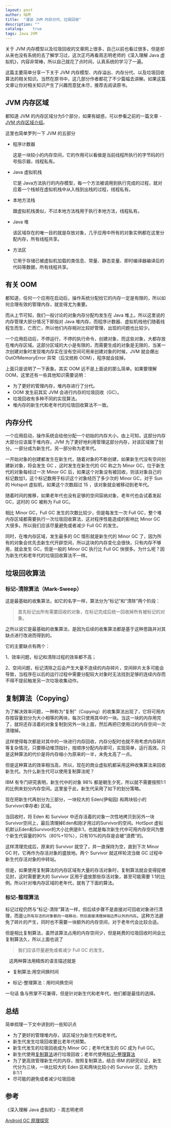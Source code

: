 ```yaml
---
layout: post
author: 咕咚
title:  "漫谈 JVM 内存分代、垃圾回收"
description: ""
catalog:    true
tags: Java JVM
---
```

关于 JVM 内存模型以及垃圾回收的文章网上很多，自己以前也看过很多，但是却从来也没有系统的去了解学习过，这次正巧再看周志明老师的《深入理解 Java 虚拟机》，内容非常棒，所以自己就花了点时间，认真系统的学习了一遍。

这篇主要简单分享一下关于 JVM 内存模型、内存溢出、内存分代、以及垃圾回收算法的相关知识。当然在原书中，这几部分作者都花了不少篇幅去讲解。如果这篇文章让你对相关知识产生了兴趣而意犹未尽，推荐去阅读原书。

## JVM 内存区域

都知道 JVM 的内存区域分为5个部分，如果有疑惑，可以参看之前的一篇文章 - [JVM 内存区域介绍](http://gudong.name/2017/04/18/jvm_memery_area.html)。

这里也简单罗列一下 JVM 的五部分

- 程序计数器 

  这是一块较小的内存空间，它的作用可以看做是当前线程所执行的字节码的行号指示器，线程私有。

- Java 虚拟机栈

  它是 Java方法执行的内存模型，每一个方法被调用到执行完成的过程，就对应着一个栈帧在虚拟机栈中从入栈到出栈的过程，线程私有。

- 本地方法栈

  跟虚拟机栈类似，不过本地方法栈用于执行本地方法，线程私有。

- Java 堆

  该区域存在的唯一目的就是存放对象，几乎应用中所有的对象实例都在这里分配内存，所有线程共享。

- 方法区

  它用于存储已被虚拟机加载的类信息、常量、静态变量、即时编译器编译后的代码等数据，所有线程共享。

## 有关 OOM 

都知道，任何一个应用在启动后，操作系统分配给它的内存一定是有限的，所以如何合理有效的管理内存，就变得尤为重要。

而从上节可知，我们一般讨论的对象内存分配均发生在 Java 堆上。所以这里说的内存管理大部分情况下即指对 Java 堆内存。而程序计数器、虚拟机栈他们随着线程生而生，亡而亡，所以他们内存相对比较好管理，出现的问题也比较少。

一个应用启动后，不停运行，不停的执行命令，创建对象，而这些对象，大都存放在堆内存区域。这部分区域的大小是有限的，而需要生成的对象是无限的，当某一次创建对象时发现堆内存实在没有空间可用来创建对象的时候，JVM 就会爆出 OutOfMemoryError 异常（后文统称 OOM），程序就会挂掉。

上面只是说明了一下表象。其实 OOM 远不是上面说的那么简单。如果要理解 OOM，这里还有一些其他知识需要说明：

- 为了更好的管理内存，堆内存进行了分代。
- OOM 发生前其实 JVM 会进行内存的垃圾回收（GC）。
- 垃圾回收有多种不同的实现算法。
- 堆内存的新生代和老年代的垃圾回收算法不一致。

## 内存分代 

一个应用启动，操作系统会给他分配一个初始的内存大小，由上可知，这部分内存大部分应该属于堆内存，JVM 为了更好地利用管理这部分内存，对该区域做了划分。一部分成为新生代，另一部分称为老年代。

一开始对象的创建都发生在新生代，随着对象的不断创建，如果新生代没有空间创建新对象，将会发生 GC ，这时发生在新生代的 GC 称之为 Minor GC，位于新生代的对象每经过一次 Minor GC 后，如果这个对象没有被回收，则该对象自己的标记数加1，这个标记数用于标识这个对象经历了多少次的 Minor GC，对于 Sun 的 Hotspot 虚拟机，如果这个次数超过 15 ，该对象就会被移动到老年代。

随着时间的推移，如果老年代也没有足够的空间容纳对象，老年代也会试着发起 GC，这时的 GC 被称为 Full GC。

相比 Minor GC，Full GC 发生的次数比较少，但是每发生一次 Full GC，整个堆内存区域都需要执行一次垃圾回收算法，这对程序性能造成的影响比 Minor GC 大很多。所以我们应该尽量避免或者减少 Full GC 的发生。

同时，在堆内存区域，发生最多的 GC 情形就是新生代的 Minor GC 了，因为所有的对象会优先去新生代开辟空间，所以这块的内存变化会很快，只有内存不够用，就会发生 GC，但是一般的 Minor GC 执行比 Full GC 快很多。为什么呢？因为新生代和老年代的垃圾回收算法不一样。

## 垃圾回收算法

### 标记-清除算法（Mark-Sweep）

这是最基础的收集算法，如它的名字一样，算法分为“标记”和“清除”两个阶段：

> 首先标记出所有需要回收的对象，在标记完成后统一回收掉所有被标记的对象。

之所以说它是最基础的收集算法，是因为后续的收集算法都是基于这种思路并对其缺点进行改进而得到的。

它的主要缺点有两个：

1、效率问题，标记和清除过程的效率都不高；

2、空间问题，标记清除之后会产生大量不连续的内存碎片，空间碎片太多可能会导致，当程序在以后的运行过程中需要分配较大对象时无法找到足够的连续内存而不得不提前触发另一次垃圾收集动作。

## 复制算法（Copying）

为了解决效率问题，一种称为“复制”（Copying）的收集算法出现了，它将可用内存按容量划分为大小相等的两块，每次只使用其中的一块。当这一块的内存用完了，就将还存活着的对象复制到另外一块上面，然后再把已使用过的内存空间一次清理掉。

这样使得每次都是对其中的一块进行内存回收，内存分配时也就不用考虑内存碎片等复杂情况，只要移动堆顶指针，按顺序分配内存即可，实现简单，运行高效。只是这种算法的代价是将内存缩小为原来的一半，未免太高了一点。

但是这种算法的效率相当高，所以，现在的商业虚拟机都采用这种收集算法来回收新生代。为什么新生代可以使用复制算法呢？

IBM 有专门研究表明，新生代中的对象 98% 都是朝生夕死，所以就不需要按照1:1的比例来划分内存空间。这里鉴于此，新生代采用了如下的划分策略。

现在把新生代再划分为三部分，一块较大的 Eden(伊甸园) 和两块较小的 Survivor(幸存者)  区域。

当回收时，将 Eden 和 Survivor 中还存活着的对象一次性地拷贝到另外一块Survivor空间上，最后清理掉Eden和刚才用过的Survivor的空间。HotSpot 虚拟机默认Eden和Survivor的大小比例是8∶1，也就是每次新生代中可用内存空间为整个新生代容量的90%（80%+10%），只有10%的内存是会被“浪费”的。

这样清理完成后，原来的 Survivor 就空了，并一直保持为空，直到下次 Minor GC 时，它再作为存活对象的盛放地。两个 Survivor 就这样轮流当做 GC 过程中新生代存活对象的中转站。

但是，如果使用复制算法的内存区域有大量的存活对象时，复制算法就会变得捉襟见肘，这时需要更大的 Survivor 区用于盛放那些存活对象，甚至可能需要 1:1的比例。所以针对堆内存区域的老年代，就有了下面的算法。

### 标记-整理算法

标记过程仍然与“标记-清除”算法一样，但后续步骤不是直接对可回收对象进行清理，而是`让所有存活的对象都向一端移动，然后直接清理掉端边界以外的内存`。这种方法避免了碎片的产生，同时也不需要一块额外的内存空间，对于老年代会比较合适。

但是相比复制算法，虽然该算法占用的内存空间少，但是耗费的垃圾回收时间会比复制算法久，所以上面也说了

> 我们应该尽量避免或者减少 Full GC 的发生。

   这两种算法用精炼的语言描述就是

- 复制算法:用空间换时间


- 标记-整理算法：用时间换空间

一句话 鱼与熊掌不可兼得，但是针对新生代和老年代，他们都是最佳的选择。

## 总结

简单梳理一下文中讲到的一些知识点

- 为了更好的管理堆内存，该区域分为新生代和老年代。
- 新生代发生垃圾回收要比老年代频繁。
- 新生代发生的垃圾回收成为 Minor GC；老年代发生的 GC 成为 Full GC。
- 新生代使用[复制算法](#复制算法（Copying）)进行垃圾回收；老年代使用[标记-整理算法](#标记-整理算法)
- 为了更高效管理新生代的内存，按照复制算法，结合 IBM 的研究论证，新生代分为三块，一块比较大的 Eden 区和两块比较小的 Survivor 区，比例为 8:1:1
- 尽可能的避免或者减少垃圾回收



## 参考

《深入理解 Java 虚拟机》- 周志明老师

[Android GC 原理探究](https://mp.weixin.qq.com/s/CUU3Ml394H_fkabhNNX32Q)